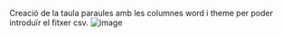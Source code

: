 Creació de la taula paraules amb les columnes word i theme per poder introduïr el fitxer csv.
![image](https://github.com/user-attachments/assets/c259dded-47c3-458e-b9c0-0fbbbeedd019)
